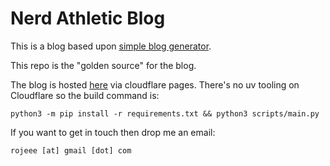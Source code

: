 # Nerd Athletic Blog

This is a blog based upon [simple blog generator](https://github.com/roger-that-dev/simple-blog-generator).

This repo is the "golden source" for the blog.

The blog is hosted [here](https://nerdathletic.com/) via cloudflare pages. There's no uv tooling on Cloudflare so the build command is:

    python3 -m pip install -r requirements.txt && python3 scripts/main.py

If you want to get in touch then drop me an email: 

    rojeee [at] gmail [dot] com


